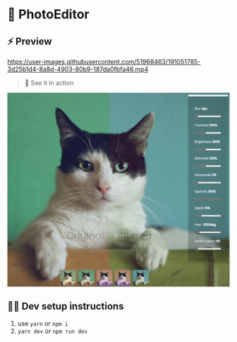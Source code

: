 # 🌌 PhotoEditor

## ⚡ Preview

https://user-images.githubusercontent.com/51968463/191051785-3d25b1d4-8a8d-4903-80b9-187da0fbfa46.mp4

> 👀 See it in action

![preview](preview.png)

## 👨‍💻 Dev setup instructions

1. use `yarn` or `npm i`
2. `yarn dev` or `npm run dev`